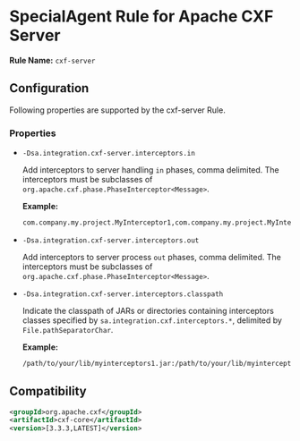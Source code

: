 # SpecialAgent Rule for Apache CXF Server

**Rule Name:** `cxf-server`

## Configuration

Following properties are supported by the cxf-server Rule.

### Properties

* `-Dsa.integration.cxf-server.interceptors.in`

  Add interceptors to server handling `in` phases, comma delimited. The interceptors must be subclasses of `org.apache.cxf.phase.PhaseInterceptor<Message>`.

  **Example:**

  ```bash
  com.company.my.project.MyInterceptor1,com.company.my.project.MyInterceptor2
  ```

* `-Dsa.integration.cxf-server.interceptors.out`

  Add interceptors to server process `out` phases, comma delimited. The interceptors must be subclasses of `org.apache.cxf.phase.PhaseInterceptor<Message>`.

* `-Dsa.integration.cxf-server.interceptors.classpath`

  Indicate the classpath of JARs or directories containing interceptors classes specified by `sa.integration.cxf.interceptors.*`, delimited by `File.pathSeparatorChar`.

  **Example:**

  ```bash
  /path/to/your/lib/myinterceptors1.jar:/path/to/your/lib/myinterceptors2.jar
  ```

## Compatibility

```xml
<groupId>org.apache.cxf</groupId>
<artifactId>cxf-core</artifactId>
<version>[3.3.3,LATEST]</version>
```